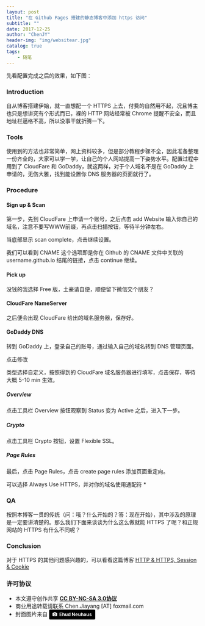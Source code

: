 ```yaml
---
layout: post
title: "在 Github Pages 搭建的静态博客中添加 https 访问"
subtitle: ""
date: 2017-12-25
author: "ChenJY"
header-img: "img/websitear.jpg"
catalog: true
tags: 
    - 随笔
---
```


先看配置完成之后的效果，如下图：
![]()

### Introduction
自从博客搭建伊始，就一直想配一个 HTTPS 上去，付费的自然用不起，况且博主也只是想讲究有个形式而已，裸的 HTTP 网站经常被 Chrome 提醒不安全，而且地址栏逼格不高，所以没事干就折腾一下。

### Tools
使用到的方法也非常简单，网上资料较多，但是部分教程步骤不全，因此准备整理一份齐全的，大家可以学一学，让自己的个人网站提高一下姿势水平。配置过程中用到了 CloudFare 和 GoDaddy，就这两样，对于个人域名不是在 GoDaddy 上申请的，无伤大雅，找到能设置你 DNS 服务器的页面就行了。

### Procedure
#### Sign up & Scan
第一步，先到 CloudFare 上申请一个账号，之后点击 add Website 输入你自己的域名，注意不要写WWW前缀，再点击扫描按钮，等待半分钟左右。
![]()

当底部显示 scan complete，点击继续设置。
![]()

我们可以看到 CNAME 这个选项即是你在 Github 的 CNAME 文件中关联的 username.github.io 结尾的链接，点击 continue 继续。
![]()

#### Pick up
没钱的我选择 Free 版，土豪请自便，顺便留下微信交个朋友？
![]()

#### CloudFare NameServer
之后便会出现 CloudFare 给出的域名服务器，保存好。
![]()

#### GoDaddy DNS
转到 GoDaddy 上，登录自己的账号，通过输入自己的域名转到 DNS 管理页面。
![]()

点击修改
![]()

类型选择自定义，按照得到的 CloudFare 域名服务器进行填写，点击保存，等待大概 5-10 min 生效。
![]()

##### Overview
点击工具栏 Overview 按钮观察到 Status 变为 Active 之后，进入下一步。

##### Crypto
点击工具栏 Crypto 按钮，设置 Flexible SSL。

##### Page Rules
最后，点击 Page Rules，点击 create page rules 添加页面重定向。

可以选择 Always Use HTTPS，并对你的域名使用通配符 *

### QA
按照本博客一贯的传统（问：哦？什么开始的？答：现在开始），其中涉及的原理是一定要讲清楚的。那么我们下面来谈谈为什么这么做就能 HTTPS 了呢？和正规网站的 HTTPS 有什么不同呢？

### Conclusion
对于 HTTPS 的其他问题感兴趣的，可以看看这篇博客 [HTTP & HTTPS, Session & Cookie]()

### 许可协议
* 本文遵守创作共享 <a href="https://creativecommons.org/licenses/by-nc-sa/3.0/cn/" target="_blank"><b>CC BY-NC-SA 3.0协议</b></a>
* 商业用途转载请联系 Chen.Jiayang [AT] foxmail.com
* 封面图片来自 <a style="background-color:black;color:white;text-decoration:none;padding:4px 6px;font-family:-apple-system, BlinkMacSystemFont, &quot;San Francisco&quot;, &quot;Helvetica Neue&quot;, Helvetica, Ubuntu, Roboto, Noto, &quot;Segoe UI&quot;, Arial, sans-serif;font-size:12px;font-weight:bold;line-height:1.2;display:inline-block;border-radius:3px;" href="https://unsplash.com/@paramir?utm_medium=referral&amp;utm_campaign=photographer-credit&amp;utm_content=creditBadge" target="_blank" rel="noopener noreferrer" title="Download free do whatever you want high-resolution photos from Ehud Neuhaus"><span style="display:inline-block;padding:2px 3px;"><svg xmlns="http://www.w3.org/2000/svg" style="height:12px;width:auto;position:relative;vertical-align:middle;top:-1px;fill:white;" viewBox="0 0 32 32"><title></title><path d="M20.8 18.1c0 2.7-2.2 4.8-4.8 4.8s-4.8-2.1-4.8-4.8c0-2.7 2.2-4.8 4.8-4.8 2.7.1 4.8 2.2 4.8 4.8zm11.2-7.4v14.9c0 2.3-1.9 4.3-4.3 4.3h-23.4c-2.4 0-4.3-1.9-4.3-4.3v-15c0-2.3 1.9-4.3 4.3-4.3h3.7l.8-2.3c.4-1.1 1.7-2 2.9-2h8.6c1.2 0 2.5.9 2.9 2l.8 2.4h3.7c2.4 0 4.3 1.9 4.3 4.3zm-8.6 7.5c0-4.1-3.3-7.5-7.5-7.5-4.1 0-7.5 3.4-7.5 7.5s3.3 7.5 7.5 7.5c4.2-.1 7.5-3.4 7.5-7.5z"></path></svg></span><span style="display:inline-block;padding:2px 3px;">Ehud Neuhaus</span></a>





